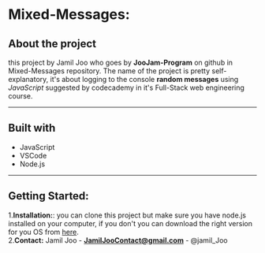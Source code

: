 Mixed-Messages:
==============
About the project
-------------------
this project by Jamil Joo who goes by **JooJam-Program** on github in Mixed-Messages repository. 
The name of the project is pretty self-explanatory, it's about logging to the console **random messages** using *JavaScript* suggested by codecademy in it's Full-Stack web engineering course.
***
Built with
--------
<ul>
<li>JavaScript</li>
<li>VSCode</li>
<li>Node.js</li>
</ul>

***
Getting Started:
---
1.**Installation:**:
you can clone this project but make sure you have node.js installed on your computer, if you don't you can download the right version for you OS from [here](https://nodejs.org/en/download/).<br>
2.**Contact:**
Jamil Joo - **JamilJooContact@gmail.com** - @jamil_Joo